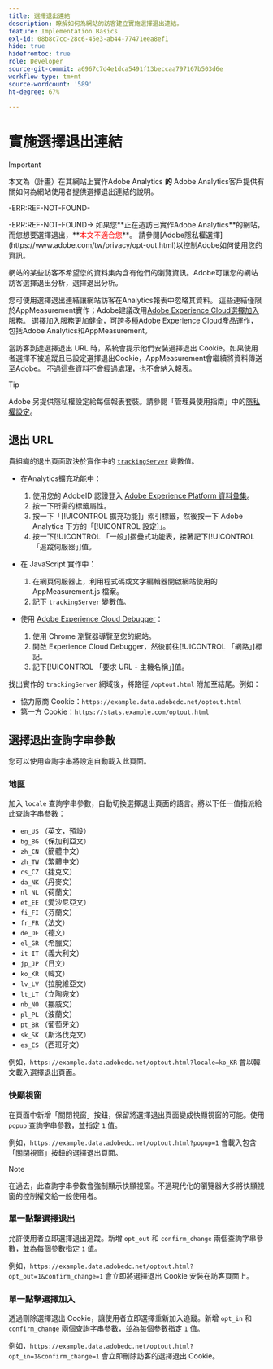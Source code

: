 ```yaml
---
title: 選擇退出連結
description: 瞭解如何為網站的訪客建立實施選擇退出連結。
feature: Implementation Basics
exl-id: 08b8c7cc-28c6-45e3-ab44-77471eea8ef1
hide: true
hidefromtoc: true
role: Developer
source-git-commit: a6967c7d4e1dca5491f13beccaa797167b503d6e
workflow-type: tm+mt
source-wordcount: '589'
ht-degree: 67%

---
```


# 實施選擇退出連結

>[!IMPORTANT]
>
> 本文為（計畫）在其網站上實作Adobe Analytics **的** Adobe Analytics客戶提供有關如何為網站使用者提供選擇退出連結的說明。 <p><p>
><p>-ERR:REF-NOT-FOUND-<p>-ERR:REF-NOT-FOUND-> 如果您&#x200B;**正在造訪已實作Adobe Analytics**&#x200B;的網站，而您想要選擇退出，**<span style="color:red">本文不適合您</span>**。 請參閱[Adobe隱私權選擇](https://www.adobe.com/tw/privacy/opt-out.html)以控制Adobe如何使用您的資訊。

網站的某些訪客不希望您的資料集內含有他們的瀏覽資訊。Adobe可讓您的網站訪客選擇退出分析，選擇退出分析。

您可使用選擇退出連結讓網站訪客在Analytics報表中忽略其資料。 這些連結僅限於AppMeasurement實作；Adobe建議改用[Adobe Experience Cloud選擇加入服務](https://experienceleague.adobe.com/docs/id-service/using/implementation/opt-in-service/optin-overview.html)。 選擇加入服務更加健全，可跨多種Adobe Experience Cloud產品運作，包括Adobe Analytics和AppMeasurement。

當訪客到達選擇退出 URL 時，系統會提示他們安裝選擇退出 Cookie。如果使用者選擇不被追蹤且已設定選擇退出Cookie，AppMeasurement會繼續將資料傳送至Adobe。 不過這些資料不會經過處理，也不會納入報表。

>[!TIP]
>
>Adobe 另提供隱私權設定給每個報表套裝。請參閱「管理員使用指南」中的[隱私權設定](/help/admin/tools/manage-rs/edit-settings/general/privacy-settings.md)。

## 退出 URL

貴組織的退出頁面取決於實作中的 [`trackingServer`](../vars/config-vars/trackingserver.md) 變數值。

* 在Analytics擴充功能中：
   1. 使用您的 AdobeID 認證登入 [Adobe Experience Platform 資料彙集](https://experience.adobe.com/data-collection)。
   1. 按一下所需的標籤屬性。
   1. 按一下「[!UICONTROL 擴充功能]」索引標籤，然後按一下 Adobe Analytics 下方的「[!UICONTROL 設定]」。
   1. 按一下[!UICONTROL 「一般」]摺疊式功能表，接著記下[!UICONTROL 「追蹤伺服器」]值。

* 在 JavaScript 實作中：
   1. 在網頁伺服器上，利用程式碼或文字編輯器開啟網站使用的 AppMeasurement.js 檔案。
   1. 記下 `trackingServer` 變數值。

* 使用 [Adobe Experience Cloud Debugger](https://experienceleague.adobe.com/docs/experience-platform/debugger/home.html)：
   1. 使用 Chrome 瀏覽器導覽至您的網站。
   1. 開啟 Experience Cloud Debugger，然後前往[!UICONTROL 「網路」]標記。
   1. 記下[!UICONTROL 「要求 URL - 主機名稱」]值。

找出實作的 `trackingServer` 網域後，將路徑 `/optout.html` 附加至結尾。例如：

* 協力廠商 Cookie：`https://example.data.adobedc.net/optout.html`
* 第一方 Cookie：`https://stats.example.com/optout.html`

## 選擇退出查詢字串參數

您可以使用查詢字串將設定自動載入此頁面。

### 地區

加入 `locale` 查詢字串參數，自動切換選擇退出頁面的語言。將以下任一值指派給此查詢字串參數：

* `en_US` （英文，預設）
* `bg_BG` （保加利亞文）
* `zh_CN` （簡體中文）
* `zh_TW` （繁體中文）
* `cs_CZ` （捷克文）
* `da_NK` （丹麥文）
* `nl_NL` （荷蘭文）
* `et_EE` （愛沙尼亞文）
* `fi_FI` （芬蘭文）
* `fr_FR` （法文）
* `de_DE` （德文）
* `el_GR` （希臘文）
* `it_IT` （義大利文）
* `jp_JP` （日文）
* `ko_KR` （韓文）
* `lv_LV` （拉脫維亞文）
* `lt_LT` （立陶宛文）
* `nb_NO` （挪威文）
* `pl_PL` （波蘭文）
* `pt_BR` （葡萄牙文）
* `sk_SK` （斯洛伐克文）
* `es_ES` （西班牙文）

例如，`https://example.data.adobedc.net/optout.html?locale=ko_KR` 會以韓文載入選擇退出頁面。

### 快顯視窗

在頁面中新增「關閉視窗」按鈕，保留將選擇退出頁面變成快顯視窗的可能。使用 `popup` 查詢字串參數，並指定 `1` 值。

例如，`https://example.data.adobedc.net/optout.html?popup=1` 會載入包含「關閉視窗」按鈕的選擇退出頁面。

>[!NOTE]
>
>在過去，此查詢字串參數會強制顯示快顯視窗。不過現代化的瀏覽器大多將快顯視窗的控制權交給一般使用者。

### 單一點擊選擇退出

允許使用者立即選擇退出追蹤。新增 `opt_out` 和 `confirm_change` 兩個查詢字串參數，並為每個參數指定 `1` 值。

例如，`https://example.data.adobedc.net/optout.html?opt_out=1&confirm_change=1` 會立即將選擇退出 Cookie 安裝在訪客頁面上。

### 單一點擊選擇加入

透過刪除選擇退出 Cookie，讓使用者立即選擇重新加入追蹤。新增 `opt_in` 和 `confirm_change` 兩個查詢字串參數，並為每個參數指定 `1` 值。

例如，`https://example.data.adobedc.net/optout.html?opt_in=1&confirm_change=1` 會立即刪除訪客的選擇退出 Cookie。
